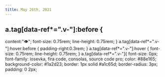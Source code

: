 ```yaml
---
title: May 26th, 2021
---
```


## a.tag[data-ref*=".v-"]:before {
   content:"👁";
   font-size: 0.75rem; 
   line-height: 0.75rem;
   }
a.tag[data-ref*=".v-"]:hover:before {
   padding-right:0.3rem;
   }
a.tag[data-ref*=".v-"]:hover {
   font-size: 0.75rem; 
   line-height: 0.75rem;
   }
a.tag[data-ref*=".v-"]{
   font-size: 0px; 
   font-family: iosevka, fira code, consolas, source code pro;
   color: #88e165;
   background-color: #1a2d23;
   border: 1px solid #a1c65d; border-radius: 3px;
   padding: 0 2px;
